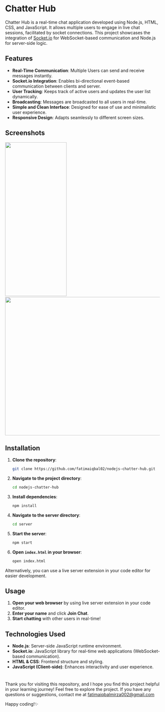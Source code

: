 # Chatter Hub

Chatter Hub is a real-time chat application developed using Node.js, HTML, CSS, and JavaScript. It allows multiple users to engage in live chat sessions, facilitated by socket connections. This project showcases the integration of [Socket.io](https://www.npmjs.com/package/socket.io) for WebSocket-based communication and Node.js for server-side logic.

## Features

- **Real-Time Communication**: Multiple Users can send and receive messages instantly.
- **Socket.io Integration**: Enables bi-directional event-based communication between clients and server.
- **User Tracking**: Keeps track of active users and updates the user list dynamically.
- **Broadcasting**: Messages are broadcasted to all users in real-time.
- **Simple and Clean Interface**: Designed for ease of use and minimalistic user experience.
- **Responsive Design**: Adapts seamlessly to different screen sizes.

## Screenshots
<img src="https://github.com/fatimaiqbal02/nodejs-chatter-hub/assets/111382869/51cec55d-ae85-4e2e-9ff8-cf9cc056eb31" height="500" width="200" >  &nbsp; <img src="https://github.com/fatimaiqbal02/nodejs-chatter-hub/assets/111382869/3abaa549-2265-4eab-b444-656f71207787" height="450" width="600">

## Installation

1. **Clone the repository**:
    ```bash
    git clone https://github.com/fatimaiqbal02/nodejs-chatter-hub.git
    ```
2. **Navigate to the project directory**:
    ```bash
    cd nodejs-chatter-hub
    ```
3. **Install dependencies**:
    ```bash
    npm install
    ```
4. **Navigate to the server directory**:
    ```bash
    cd server
    ```    
4. **Start the server**:
    ```bash
    npm start
    ```
5. **Open `index.html` in your browser**:
    ```bash
    open index.html
    ```

Alternatively, you can use a live server extension in your code editor for easier development.

## Usage

1. **Open your web browser** by using live server extension in your code editor.
2. **Enter your name** and click **Join Chat**.
3. **Start chatting** with other users in real-time!

## Technologies Used

- **Node.js**: Server-side JavaScript runtime environment.
- **Socket.io**: JavaScript library for real-time web applications (WebSocket-based communication).
- **HTML & CSS**: Frontend structure and styling.
- **JavaScript (Client-side)**: Enhances interactivity and user experience.

#
Thank you for visiting this repository, and I hope you find this project helpful in your learning journey! Feel free to explore the project. If you have any questions or suggestions, contact me at fatimaiqbalmirza002@gmail.com

Happy coding!✨
